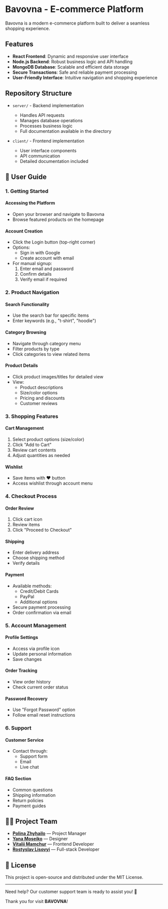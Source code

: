# Bavovna - E-commerce Platform

Bavovna is a modern e-commerce platform built to deliver a seamless shopping experience.

## Features

- **React Frontend**: Dynamic and responsive user interface
- **Node.js Backend**: Robust business logic and API handling
- **MongoDB Database**: Scalable and efficient data storage
- **Secure Transactions**: Safe and reliable payment processing
- **User-Friendly Interface**: Intuitive navigation and shopping experience

## Repository Structure

- `server/` - Backend implementation
  - Handles API requests
  - Manages database operations
  - Processes business logic
  - Full documentation available in the directory

- `client/` - Frontend implementation
  - User interface components
  - API communication
  - Detailed documentation included

## 📘 User Guide

### 1. Getting Started

#### Accessing the Platform

- Open your browser and navigate to Bavovna
- Browse featured products on the homepage

#### Account Creation

- Click the Login button (top-right corner)
- Options:
  - Sign in with Google
  - Create account with email
- For manual signup:
  1. Enter email and password
  2. Confirm details
  3. Verify email if required

### 2. Product Navigation

#### Search Functionality

- Use the search bar for specific items
- Enter keywords (e.g., "t-shirt", "hoodie")

#### Category Browsing

- Navigate through category menu
- Filter products by type
- Click categories to view related items

#### Product Details

- Click product images/titles for detailed view
- View:
  - Product descriptions
  - Size/color options
  - Pricing and discounts
  - Customer reviews

### 3. Shopping Features

#### Cart Management

1. Select product options (size/color)
2. Click "Add to Cart"
3. Review cart contents
4. Adjust quantities as needed

#### Wishlist

- Save items with ❤️ button
- Access wishlist through account menu

### 4. Checkout Process

#### Order Review

1. Click cart icon
2. Review items
3. Click "Proceed to Checkout"

#### Shipping

- Enter delivery address
- Choose shipping method
- Verify details

#### Payment

- Available methods:
  - Credit/Debit Cards
  - PayPal
  - Additional options
- Secure payment processing
- Order confirmation via email

### 5. Account Management

#### Profile Settings

- Access via profile icon
- Update personal information
- Save changes

#### Order Tracking

- View order history
- Check current order status

#### Password Recovery

- Use "Forgot Password" option
- Follow email reset instructions

### 6. Support

#### Customer Service

- Contact through:
  - Support form
  - Email
  - Live chat

#### FAQ Section

- Common questions
- Shipping information
- Return policies
- Payment guides

## 👨‍💻 Project Team

- **[Polina Zhyhailo](https://www.linkedin.com/in/polina-zhyhailo/)** — Project Manager
- **[Yana Moseiko](https://www.linkedin.com/in/yana-moseiko/)** — Designer
- **[Vitalii Mamchur](https://www.linkedin.com/in/vitalii-mamchur-ua/)** — Frontend Developer
- **[Rostyslav Lisovyi](https://www.linkedin.com/in/roslisovyi/)** — Full-stack Developer


## 📌 License

This project is open-source and distributed under the MIT License.

---

Need help? Our customer support team is ready to assist you! 🎉

Thank you for visit **BAVOVNA**!
